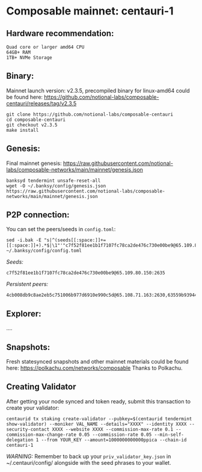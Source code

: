 # Composable mainnet: centauri-1

## Hardware recommendation:
```
Quad core or larger amd64 CPU
64GB+ RAM
1TB+ NVMe Storage
```
## Binary:

Mainnet launch version: v2.3.5, precompiled binary for linux-amd64 could be found here: https://github.com/notional-labs/composable-centauri/releases/tag/v2.3.5

```
git clone https://github.com/notional-labs/composable-centauri
cd composable-centauri
git checkout v2.3.5
make install
```
## Genesis:
Final mainnet genesis: https://raw.githubusercontent.com/notional-labs/composable-networks/main/mainnet/genesis.json
```
banksyd tendermint unsafe-reset-all
wget -O ~/.banksy/config/genesis.json https://raw.githubusercontent.com/notional-labs/composable-networks/main/mainnet/genesis.json
```

## P2P connection:
You can set the peers/seeds in `config.toml`:
```
sed -i.bak -E "s|^(seeds[[:space:]]+=[[:space:]]+).*$|\1"'"c7f52f81ee1b1f7107fc78ca2de476c730e00be9@65.109.80.150:2635"'"|" ~/.banksy/config/config.toml
```

*Seeds:*
```
c7f52f81ee1b1f7107fc78ca2de476c730e00be9@65.109.80.150:2635
```

*Persistent peers:*
```
4cb008db9c8ae2eb5c751006b977d6910e990c5d@65.108.71.163:2630,63559b939442512ed82d2ded46d02ab1021ea29a@95.214.55.138:53656
```

## Explorer:
....



## Snapshots: 
Fresh statesynced snapshots and other mainnet materials could be found here: https://polkachu.com/networks/composable
Thanks to Polkachu.

## Creating Validator

After getting your node synced and token ready, submit this transaction to create your validator:
```
centaurid tx staking create-validator --pubkey=$(centaurid tendermint show-validator) --moniker VAL_NAME --details="XXXX" --identity XXXX --security-contact XXXX --website XXXX --commission-max-rate 0.1 --commission-max-change-rate 0.05 --commission-rate 0.05 --min-self-delegation 1 --from YOUR_KEY --amount=1000000000000ppica --chain-id centauri-1
```

*WARNING:* Remember to back up your `priv_validator_key.json` in ~/.centauri/config/ alongside with the seed phrases to your wallet.
